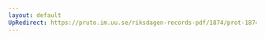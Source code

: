 ```yaml
---
layout: default
UpRedirect: https://pruto.im.uu.se/riksdagen-records-pdf/1874/prot-1874--ak--126/prot-1874--ak--126_000.pdf
---
```

